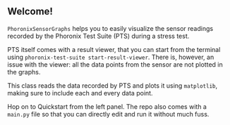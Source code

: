 ## Welcome!

`PhoronixSensorGraphs` helps you to easily visualize the sensor readings recorded by the Phoronix Test Suite (PTS)
during a stress test.

PTS itself comes with a result viewer, that you can start from the terminal
using `phoronix-test-suite start-result-viewer`. There is, however, an issue with the viewer: all the data points from
the sensor are not plotted in the graphs.

This class reads the data recorded by PTS and plots it using `matplotlib`, making sure to include each and every data
point.

Hop on to Quickstart from the left panel. The repo also comes with a `main.py` file so that you can directly edit and
run it without much fuss.